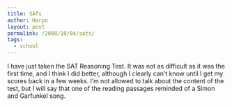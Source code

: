 ```yaml
---
title: SATs
author: Harpo
layout: post
permalink: /2008/10/04/sats/
tags:
  - school
---
```

I have just taken the SAT Reasoning Test. It was not as difficult as it was the first time, and I think I did better, although I clearly can&#8217;t know until I get my scores back in a few weeks. I&#8217;m not allowed to talk about the content of the test, but I will say that one of the reading passages reminded of a Simon and Garfunkel song.